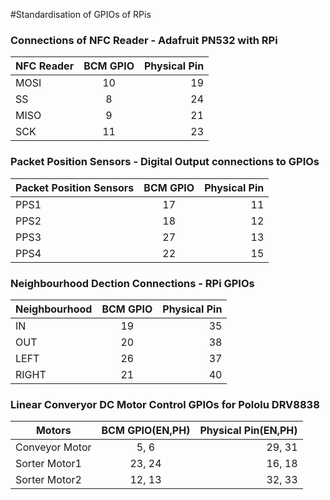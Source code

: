 #Standardisation of GPIOs of RPis

### Connections of NFC Reader - Adafruit PN532 with RPi

| NFC Reader   |  BCM GPIO  |  Physical Pin |
|--------------|:----------:|--------------:|
|     MOSI     |     10     |       19      |
|      SS      |      8     |       24      |
|     MISO     |      9     |       21      |
|     SCK      |     11     |       23      |


### Packet Position Sensors - Digital Output connections to GPIOs 

|Packet Position Sensors|  BCM GPIO  |  Physical Pin |
|--------------|:----------:|--------------:|
|     PPS1     |    17      |     11        |
|     PPS2     |    18      |     12        |
|     PPS3     |    27      |     13        |
|     PPS4     |    22      |     15        |

### Neighbourhood Dection Connections - RPi GPIOs

|Neighbourhood |  BCM GPIO  |  Physical Pin |
|--------------|:----------:|--------------:|
|     IN       |    19      |    35         |
|     OUT      |    20      |    38         |
|     LEFT     |    26      |    37         |
|     RIGHT    |    21      |    40         |

### Linear Converyor DC Motor Control GPIOs for Pololu DRV8838

| Motors        | BCM GPIO(EN,PH)|Physical Pin(EN,PH)|
|---------------|:--------------:|------------------:|
|Conveyor Motor |     5, 6       |      29, 31       |
|Sorter Motor1  |   23, 24       |      16, 18       |          
|Sorter Motor2  |   12, 13       |      32, 33       |          

